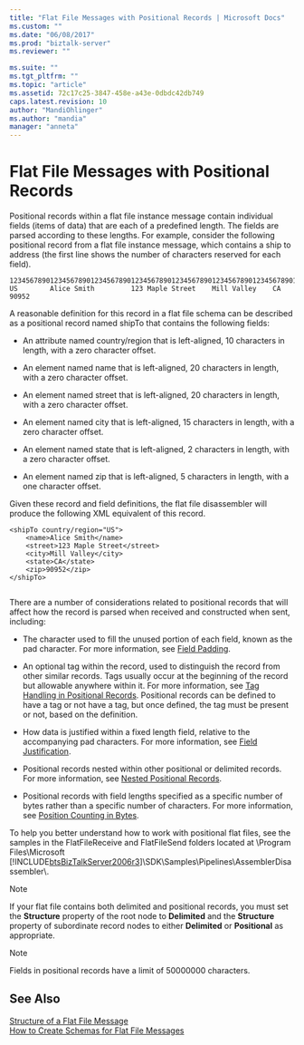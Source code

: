 ```yaml
---
title: "Flat File Messages with Positional Records | Microsoft Docs"
ms.custom: ""
ms.date: "06/08/2017"
ms.prod: "biztalk-server"
ms.reviewer: ""

ms.suite: ""
ms.tgt_pltfrm: ""
ms.topic: "article"
ms.assetid: 72c17c25-3847-458e-a43e-0dbdc42db749
caps.latest.revision: 10
author: "MandiOhlinger"
ms.author: "mandia"
manager: "anneta"
---
```

# Flat File Messages with Positional Records
Positional records within a flat file instance message contain individual fields (items of data) that are each of a predefined length. The fields are parsed according to these lengths. For example, consider the following positional record from a flat file instance message, which contains a ship to address (the first line shows the number of characters reserved for each field).  
  
```  
123456789012345678901234567890123456789012345678901234567890123456789012345  
US        Alice Smith         123 Maple Street    Mill Valley    CA 90952  
```  
  
 A reasonable definition for this record in a flat file schema can be described as a positional record named shipTo that contains the following fields:  
  
-   An attribute named country/region that is left-aligned, 10 characters in length, with a zero character offset.  
  
-   An element named name that is left-aligned, 20 characters in length, with a zero character offset.  
  
-   An element named street that is left-aligned, 20 characters in length, with a zero character offset.  
  
-   An element named city that is left-aligned, 15 characters in length, with a zero character offset.  
  
-   An element named state that is left-aligned, 2 characters in length, with a zero character offset.  
  
-   An element named zip that is left-aligned, 5 characters in length, with a one character offset.  
  
 Given these record and field definitions, the flat file disassembler will produce the following XML equivalent of this record.  
  
```  
<shipTo country/region="US">  
    <name>Alice Smith</name>  
    <street>123 Maple Street</street>  
    <city>Mill Valley</city>  
    <state>CA</state>  
    <zip>90952</zip>  
</shipTo>  
  
```  
  
 There are a number of considerations related to positional records that will affect how the record is parsed when received and constructed when sent, including:  
  
-   The character used to fill the unused portion of each field, known as the pad character. For more information, see [Field Padding](../core/field-padding.md).  
  
-   An optional tag within the record, used to distinguish the record from other similar records. Tags usually occur at the beginning of the record but allowable anywhere within it. For more information, see [Tag Handling in Positional Records](../core/tag-handling-in-positional-records.md). Positional records can be defined to have a tag or not have a tag, but once defined, the tag must be present or not, based on the definition.  
  
-   How data is justified within a fixed length field, relative to the accompanying pad characters. For more information, see [Field Justification](../core/field-justification.md).  
  
-   Positional records nested within other positional or delimited records. For more information, see [Nested Positional Records](../core/nested-positional-records.md).  
  
-   Positional records with field lengths specified as a specific number of bytes rather than a specific number of characters. For more information, see [Position Counting in Bytes](../core/position-counting-in-bytes.md).  
  
 To help you better understand how to work with positional flat files, see the samples in the FlatFileReceive and FlatFileSend folders located at \Program Files\Microsoft [!INCLUDE[btsBizTalkServer2006r3](../includes/btsbiztalkserver2006r3-md.md)]\SDK\Samples\Pipelines\AssemblerDisassembler\\.  
  
> [!NOTE]
>  If your flat file contains both delimited and positional records, you must set the **Structure** property of the root node to **Delimited** and the **Structure** property of subordinate record nodes to either **Delimited** or **Positional** as appropriate.  
  
> [!NOTE]
>  Fields in positional records have a limit of 50000000 characters.  
  
## See Also  
 [Structure of a Flat File Message](../core/structure-of-a-flat-file-message.md)   
 [How to Create Schemas for Flat File Messages](../core/how-to-create-schemas-for-flat-file-messages.md)